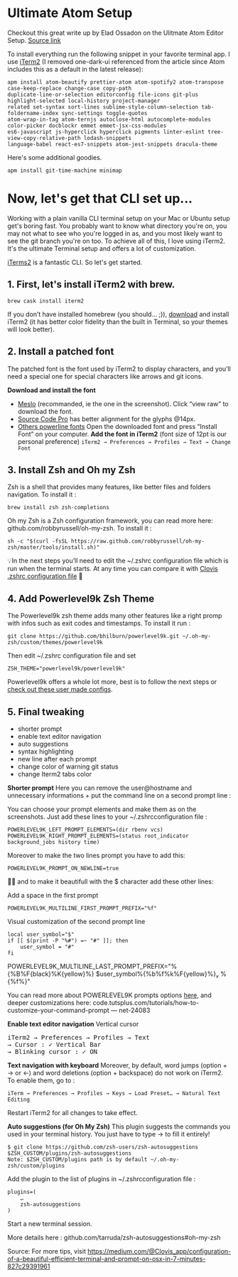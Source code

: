 # Ultimate Atom Setup

Checkout this great write up by Elad Ossadon on the Ulitmate Atom Editor Setup. [Source link](https://medium.com/productivity-freak/my-atom-editor-setup-for-js-react-9726cd69ad20)

To install everything run the following snippet in your favorite terminal app. I use [iTerm2](https://www.iterm2.com/) (I removed one-dark-ui referenced from the article since Atom includes this as a default in the latest release): 

```
apm install atom-beautify prettier-atom atom-spotify2 atom-transpose case-keep-replace change-case copy-path 
duplicate-line-or-selection editorconfig file-icons git-plus highlight-selected local-history project-manager 
related set-syntax sort-lines sublime-style-column-selection tab-foldername-index sync-settings toggle-quotes 
atom-wrap-in-tag atom-ternjs autoclose-html autocomplete-modules color-picker docblockr emmet emmet-jsx-css-modules 
es6-javascript js-hyperclick hyperclick pigments linter-eslint tree-view-copy-relative-path lodash-snippets 
language-babel react-es7-snippets atom-jest-snippets dracula-theme
```

Here's some additional goodies.
```
apm install git-time-machine minimap
```
# Now, let's get that CLI set up...

Working with a plain vanilla CLI terminal setup on your Mac or Ubuntu setup get's boring fast. You probably want to know what directory you're on, you may not what to see who you're logged in as, and you most likely want to see the git branch you're on too. To achieve all of this, I love using iTerm2. It's the ultimate Terminal setup and offers a lot of customization.

[iTerms2](https://www.iterm2.com/) is a fantastic CLI. So let's get started.

## 1. First, let's install iTerm2 with brew.

```
brew cask install iterm2
```
If you don’t have installed homebrew (you should… ;)), [download](http://www.iterm2.com/downloads.html) and install iTerm2 (it has better color fidelity than the built in Terminal, so your themes will look better).

## 2. Install a patched font
The patched font is the font used by iTerm2 to display characters, and you’ll need a special one for special characters like arrows and git icons.

**Download and install the font**
- [Meslo](https://github.com/powerline/fonts/blob/master/Meslo%20Slashed/Meslo%20LG%20M%20Regular%20for%20Powerline.ttf) (recommanded, ie the one in the screenshot). Click “view raw” to download the font.
- [Source Code Pro](https://github.com/powerline/fonts/blob/master/SourceCodePro/Source%20Code%20Pro%20for%20Powerline.otf) has better alignment for the glyphs @14px.
- [Others powerline fonts](https://github.com/powerline/fonts)
Open the downloaded font and press “Install Font” on your computer.
**Add the font in iTerm2**
(font size of 12pt is our personal preference)
`iTerm2 → Preferences → Profiles → Text → Change Font`

## 3. Install Zsh and Oh my Zsh
Zsh is a shell that provides many features, like better files and folders navigation. To install it :
```
brew install zsh zsh-completions
```
Oh my Zsh is a Zsh configuration framework, you can read more here: github.com/robbyrussell/oh-my-zsh.
To install it :
```
sh -c "$(curl -fsSL https://raw.github.com/robbyrussell/oh-my-zsh/master/tools/install.sh)"
```
💡In the next steps you’ll need to edit the ~/.zshrc configuration file which is run when the terminal starts. At any time you can compare it with [Clovis .zshrc configuration file](https://github.com/Clovis-team/clovis-open-code-extracts/blob/master/utils/clovis-zshrc) 🎁

## 4. Add Powerlevel9k Zsh Theme
The Powerlevel9k zsh theme adds many other features like a right promp with infos such as exit codes and timestamps. To install it run :
```
git clone https://github.com/bhilburn/powerlevel9k.git ~/.oh-my-zsh/custom/themes/powerlevel9k
```
Then edit ~/.zshrc configuration file and set
```
ZSH_THEME="powerlevel9k/powerlevel9k"
```
Powerlevel9k offers a whole lot more, best is to follow the next steps or [check out these user made configs](https://github.com/bhilburn/powerlevel9k/wiki/Show-Off-Your-Config).

## 5. Final tweaking
- shorter prompt
- enable text editor navigation
- auto suggestions
- syntax highlighting
- new line after each prompt
- change color of warning git status
- change Iterm2 tabs color

**Shorter prompt**
Here you can remove the user@hostname and unnecessary informations + put the command line on a second prompt line :

You can choose your prompt elements and make them as on the screenshots. Just add these lines to your ~/.zshrcconfiguration file :
```
POWERLEVEL9K_LEFT_PROMPT_ELEMENTS=(dir rbenv vcs)
POWERLEVEL9K_RIGHT_PROMPT_ELEMENTS=(status root_indicator background_jobs history time)
```
Moreover to make the two lines prompt you have to add this:
```
POWERLEVEL9K_PROMPT_ON_NEWLINE=true
```
💄✨ and to make it beautifull with the $ character add these other lines:

Add a space in the first prompt
```
POWERLEVEL9K_MULTILINE_FIRST_PROMPT_PREFIX="%f"
```
Visual customization of the second prompt line
```
local user_symbol="$"
if [[ $(print -P "%#") =~ "#" ]]; then
    user_symbol = "#"
fi
```
POWERLEVEL9K_MULTILINE_LAST_PROMPT_PREFIX="%{%B%F{black}%K{yellow}%} $user_symbol%{%b%f%k%F{yellow}%} %{%f%}"

You can read more about POWERLEVEL9K prompts options [here](https://github.com/bhilburn/powerlevel9k#customizing-prompt-segments), and deeper customizations here: code.tutsplus.com/tutorials/how-to-customize-your-command-prompt — net-24083

**Enable text editor navigation**
Vertical cursor
<pre>
iTerm2 → Preferences → Profiles → Text
→ Cursor : ✓ Vertical Bar 
→ Blinking cursor : ✓ ON
</pre>
**Text navigation with keyboard**
Moreover, by default, word jumps (option + → or ←) and word deletions (option + backspace) do not work on iTerm2. To enable them, go to :
```
iTerm → Preferences → Profiles → Keys → Load Preset… → Natural Text Editing
```
Restart iTerm2 for all changes to take effect.

**Auto suggestions (for Oh My Zsh)**
This plugin suggests the commands you used in your terminal history. You just have to type → to fill it entirely!
```
$ git clone https://github.com/zsh-users/zsh-autosuggestions $ZSH_CUSTOM/plugins/zsh-autosuggestions
Note: $ZSH_CUSTOM/plugins path is by default ~/.oh-my-zsh/custom/plugins
```
Add the plugin to the list of plugins in ~/.zshrcconfiguration file :
```
plugins=(
    …
    zsh-autosuggestions
)
```
Start a new terminal session.

More details here : github.com/tarruda/zsh-autosuggestions#oh-my-zsh

Source: For more tips, visit https://medium.com/@Clovis_app/configuration-of-a-beautiful-efficient-terminal-and-prompt-on-osx-in-7-minutes-827c29391961
